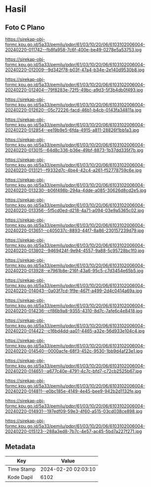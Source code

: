 # Hasil

## Foto C Plano

https://sirekap-obj-formc.kpu.go.id/5a33/pemilu/pdpr/61/03/10/20/06/6103102006004-20240220-011742--fb8fa958-7c6f-400e-be49-0278e5a53753.jpg

https://sirekap-obj-formc.kpu.go.id/5a33/pemilu/pdpr/61/03/10/20/06/6103102006004-20240220-012009--9d342f78-b03f-47a4-b34e-2e140d9530b8.jpg

https://sirekap-obj-formc.kpu.go.id/5a33/pemilu/pdpr/61/03/10/20/06/6103102006004-20240220-012404--79f8283e-72f5-49bc-a9d3-5f3b4db0f493.jpg

https://sirekap-obj-formc.kpu.go.id/5a33/pemilu/pdpr/61/03/10/20/06/6103102006004-20240220-012620--05c72226-facd-46b1-b4cb-0143fa34811a.jpg

https://sirekap-obj-formc.kpu.go.id/5a33/pemilu/pdpr/61/03/10/20/06/6103102006004-20240220-012854--ee19b9e5-6fda-4915-a811-28826f1bb1a3.jpg

https://sirekap-obj-formc.kpu.go.id/5a33/pemilu/pdpr/61/03/10/20/06/6103102006004-20240220-013015--64d8c336-b36e-49bf-8873-1b37dd335f7b.jpg

https://sirekap-obj-formc.kpu.go.id/5a33/pemilu/pdpr/61/03/10/20/06/6103102006004-20240220-013121--f9332d7c-4be4-42c4-a261-f52778759c6e.jpg

https://sirekap-obj-formc.kpu.go.id/5a33/pemilu/pdpr/61/03/10/20/06/6103102006004-20240220-013230--b06f498b-294a-4dde-a085-30626d8cd2e5.jpg

https://sirekap-obj-formc.kpu.go.id/5a33/pemilu/pdpr/61/03/10/20/06/6103102006004-20240220-013356--5f5cd0ed-d218-4a71-a094-03e9a5365c02.jpg

https://sirekap-obj-formc.kpu.go.id/5a33/pemilu/pdpr/61/03/10/20/06/6103102006004-20240220-013651--c405037c-8893-44f7-8a86-230157239d79.jpg

https://sirekap-obj-formc.kpu.go.id/5a33/pemilu/pdpr/61/03/10/20/06/6103102006004-20240220-013802--9469424f-9e94-4557-9a88-5c95728bc1f0.jpg

https://sirekap-obj-formc.kpu.go.id/5a33/pemilu/pdpr/61/03/10/20/06/6103102006004-20240220-013928--e7961b8e-216f-43a6-95c5-c7d3454e65b5.jpg

https://sirekap-obj-formc.kpu.go.id/5a33/pemilu/pdpr/61/03/10/20/06/6103102006004-20240220-014043--0a03f7cd-1f9e-467f-a499-2d4c0414a69a.jpg

https://sirekap-obj-formc.kpu.go.id/5a33/pemilu/pdpr/61/03/10/20/06/6103102006004-20240220-014236--cf86b9a8-9355-4310-8d7c-7afe6c4e8418.jpg

https://sirekap-obj-formc.kpu.go.id/5a33/pemilu/pdpr/61/03/10/20/06/6103102006004-20240220-014422--c16bd4dd-aa01-4465-a32e-56d933e104c4.jpg

https://sirekap-obj-formc.kpu.go.id/5a33/pemilu/pdpr/61/03/10/20/06/6103102006004-20240220-014540--0000acfe-68f3-452c-9530-1bb9d4af23e1.jpg

https://sirekap-obj-formc.kpu.go.id/5a33/pemilu/pdpr/61/03/10/20/06/6103102006004-20240220-014651--a677c40e-4791-4c7c-bfd7-c72cb2525b67.jpg

https://sirekap-obj-formc.kpu.go.id/5a33/pemilu/pdpr/61/03/10/20/06/6103102006004-20240220-014811--e0bc185e-4149-4e45-bee9-942b2d1132fe.jpg

https://sirekap-obj-formc.kpu.go.id/5a33/pemilu/pdpr/61/03/10/20/06/6103102006004-20240220-014931--197edf09-59e3-4f60-a515-03cd038ce898.jpg

https://sirekap-obj-formc.kpu.go.id/5a33/pemilu/pdpr/61/03/10/20/06/6103102006004-20240220-015123--288a3ed8-7b7c-4e57-ac45-5bd7a227f271.jpg


## Metadata

| Key        | Value               |
| ---------- | ------------------- |
| Time Stamp | 2024-02-20 02:03:10 |
| Kode Dapil | 6102                |



